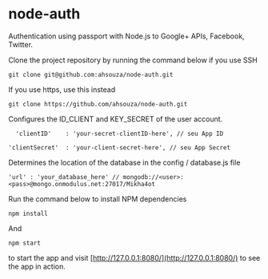 # node-auth
Authentication using passport with Node.js to Google+ APIs, Facebook, Twitter. 



Clone the project repository by running the command below if you use SSH

`git clone git@github.com:ahsouza/node-auth.git`

If you use https, use this instead

`git clone https://github.com/ahsouza/node-auth.git`

Configures the ID_CLIENT and KEY_SECRET of the user account.

`  'clientID'    : 'your-secret-clientID-here', // seu App ID`

  `'clientSecret'  : 'your-client-secret-here', // seu App Secret`

Determines the location of the database in the config / database.js file

`'url' : 'your_database_here' // mongodb://<user>:<pass>@mongo.onmodulus.net:27017/Mikha4ot`

Run the command below to install NPM dependencies

`npm install`

And

`npm start`

to start the app and visit [http://127.0.0.1:8080/](http://127.0.0.1:8080/) to see the app in action.
